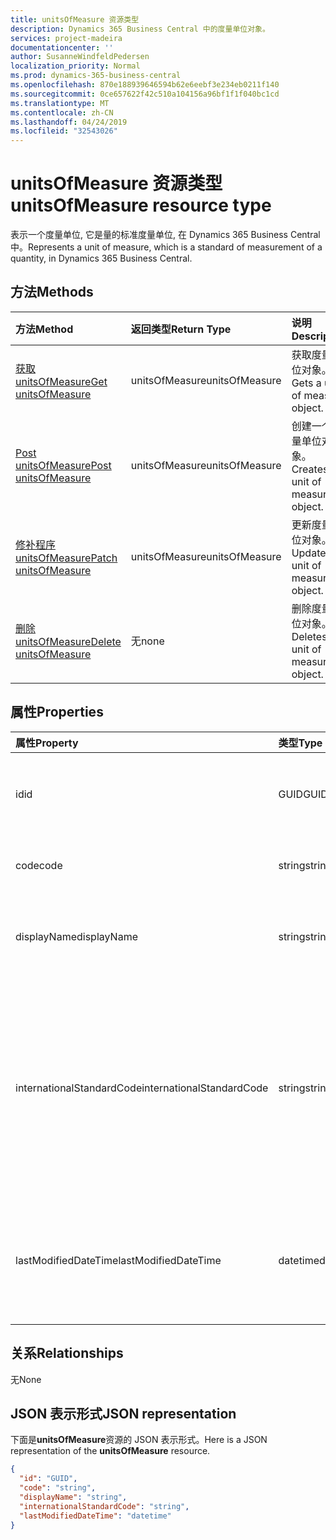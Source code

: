 ```yaml
---
title: unitsOfMeasure 资源类型
description: Dynamics 365 Business Central 中的度量单位对象。
services: project-madeira
documentationcenter: ''
author: SusanneWindfeldPedersen
localization_priority: Normal
ms.prod: dynamics-365-business-central
ms.openlocfilehash: 870e188939646594b62e6eebf3e234eb0211f140
ms.sourcegitcommit: 0ce657622f42c510a104156a96bf1f1f040bc1cd
ms.translationtype: MT
ms.contentlocale: zh-CN
ms.lasthandoff: 04/24/2019
ms.locfileid: "32543026"
---
```

# <a name="unitsofmeasure-resource-type"></a><span data-ttu-id="de0b3-103">unitsOfMeasure 资源类型</span><span class="sxs-lookup"><span data-stu-id="de0b3-103">unitsOfMeasure resource type</span></span>
<span data-ttu-id="de0b3-104">表示一个度量单位, 它是量的标准度量单位, 在 Dynamics 365 Business Central 中。</span><span class="sxs-lookup"><span data-stu-id="de0b3-104">Represents a unit of measure, which is a standard of measurement of a quantity, in Dynamics 365 Business Central.</span></span>

## <a name="methods"></a><span data-ttu-id="de0b3-105">方法</span><span class="sxs-lookup"><span data-stu-id="de0b3-105">Methods</span></span>

| <span data-ttu-id="de0b3-106">方法</span><span class="sxs-lookup"><span data-stu-id="de0b3-106">Method</span></span>       | <span data-ttu-id="de0b3-107">返回类型</span><span class="sxs-lookup"><span data-stu-id="de0b3-107">Return Type</span></span>  |<span data-ttu-id="de0b3-108">说明</span><span class="sxs-lookup"><span data-stu-id="de0b3-108">Description</span></span>|
|:---------------|:--------|:----------|
|[<span data-ttu-id="de0b3-109">获取 unitsOfMeasure</span><span class="sxs-lookup"><span data-stu-id="de0b3-109">Get unitsOfMeasure</span></span>](../api/dynamics-unitsofmeasure-get.md)|<span data-ttu-id="de0b3-110">unitsOfMeasure</span><span class="sxs-lookup"><span data-stu-id="de0b3-110">unitsOfMeasure</span></span>|<span data-ttu-id="de0b3-111">获取度量单位对象。</span><span class="sxs-lookup"><span data-stu-id="de0b3-111">Gets a unit of measure object.</span></span>|
|[<span data-ttu-id="de0b3-112">Post unitsOfMeasure</span><span class="sxs-lookup"><span data-stu-id="de0b3-112">Post unitsOfMeasure</span></span>](../api/dynamics-create-unitsofmeasure.md)|<span data-ttu-id="de0b3-113">unitsOfMeasure</span><span class="sxs-lookup"><span data-stu-id="de0b3-113">unitsOfMeasure</span></span>|<span data-ttu-id="de0b3-114">创建一个度量单位对象。</span><span class="sxs-lookup"><span data-stu-id="de0b3-114">Creates a unit of measure object.</span></span>|
|[<span data-ttu-id="de0b3-115">修补程序 unitsOfMeasure</span><span class="sxs-lookup"><span data-stu-id="de0b3-115">Patch unitsOfMeasure</span></span>](../api/dynamics-unitsofmeasure-update.md)|<span data-ttu-id="de0b3-116">unitsOfMeasure</span><span class="sxs-lookup"><span data-stu-id="de0b3-116">unitsOfMeasure</span></span>|<span data-ttu-id="de0b3-117">更新度量单位对象。</span><span class="sxs-lookup"><span data-stu-id="de0b3-117">Updates a unit of measure object.</span></span>|
|[<span data-ttu-id="de0b3-118">删除 unitsOfMeasure</span><span class="sxs-lookup"><span data-stu-id="de0b3-118">Delete unitsOfMeasure</span></span>](../api/dynamics-unitsofmeasure-delete.md)|<span data-ttu-id="de0b3-119">无</span><span class="sxs-lookup"><span data-stu-id="de0b3-119">none</span></span>|<span data-ttu-id="de0b3-120">删除度量单位对象。</span><span class="sxs-lookup"><span data-stu-id="de0b3-120">Deletes a unit of measure object.</span></span>|

## <a name="properties"></a><span data-ttu-id="de0b3-121">属性</span><span class="sxs-lookup"><span data-stu-id="de0b3-121">Properties</span></span>
| <span data-ttu-id="de0b3-122">属性</span><span class="sxs-lookup"><span data-stu-id="de0b3-122">Property</span></span>     | <span data-ttu-id="de0b3-123">类型</span><span class="sxs-lookup"><span data-stu-id="de0b3-123">Type</span></span>   |<span data-ttu-id="de0b3-124">说明</span><span class="sxs-lookup"><span data-stu-id="de0b3-124">Description</span></span>|
|:---------------|:--------|:----------|
|<span data-ttu-id="de0b3-125">id</span><span class="sxs-lookup"><span data-stu-id="de0b3-125">id</span></span>|<span data-ttu-id="de0b3-126">GUID</span><span class="sxs-lookup"><span data-stu-id="de0b3-126">GUID</span></span>|<span data-ttu-id="de0b3-127">unitsOfMeasure 的唯一 ID。</span><span class="sxs-lookup"><span data-stu-id="de0b3-127">The unique ID of the unitsOfMeasure.</span></span> <span data-ttu-id="de0b3-128">不可编辑。</span><span class="sxs-lookup"><span data-stu-id="de0b3-128">Non-editable.</span></span>|
|<span data-ttu-id="de0b3-129">code</span><span class="sxs-lookup"><span data-stu-id="de0b3-129">code</span></span>|<span data-ttu-id="de0b3-130">string</span><span class="sxs-lookup"><span data-stu-id="de0b3-130">string</span></span>|<span data-ttu-id="de0b3-131">指定度量单位的代码。</span><span class="sxs-lookup"><span data-stu-id="de0b3-131">Specifies the code for the unit of measure.</span></span>|
|<span data-ttu-id="de0b3-132">displayName</span><span class="sxs-lookup"><span data-stu-id="de0b3-132">displayName</span></span>|<span data-ttu-id="de0b3-133">string</span><span class="sxs-lookup"><span data-stu-id="de0b3-133">string</span></span>|<span data-ttu-id="de0b3-134">指定度量单位的显示名称。</span><span class="sxs-lookup"><span data-stu-id="de0b3-134">Specifies the unit of measure's display name.</span></span>|
|<span data-ttu-id="de0b3-135">internationalStandardCode</span><span class="sxs-lookup"><span data-stu-id="de0b3-135">internationalStandardCode</span></span>|<span data-ttu-id="de0b3-136">string</span><span class="sxs-lookup"><span data-stu-id="de0b3-136">string</span></span>|<span data-ttu-id="de0b3-137">根据与电子发送销售文档的连接的 UNECE Rec20 标准, 指定度量单位代码 (表示)。</span><span class="sxs-lookup"><span data-stu-id="de0b3-137">Specifies the unit of measure code expressed according to the UNECE Rec20 standard in connection with electronic sending of sales documents.</span></span>|
|<span data-ttu-id="de0b3-138">lastModifiedDateTime</span><span class="sxs-lookup"><span data-stu-id="de0b3-138">lastModifiedDateTime</span></span>|<span data-ttu-id="de0b3-139">datetime</span><span class="sxs-lookup"><span data-stu-id="de0b3-139">datetime</span></span>|<span data-ttu-id="de0b3-140">最后一个 datetime 的度量单位已修改。</span><span class="sxs-lookup"><span data-stu-id="de0b3-140">The last datetime the unit of measure was modified.</span></span> <span data-ttu-id="de0b3-141">只读。</span><span class="sxs-lookup"><span data-stu-id="de0b3-141">Read-Only.</span></span>|  


## <a name="relationships"></a><span data-ttu-id="de0b3-142">关系</span><span class="sxs-lookup"><span data-stu-id="de0b3-142">Relationships</span></span>
<span data-ttu-id="de0b3-143">无</span><span class="sxs-lookup"><span data-stu-id="de0b3-143">None</span></span>

## <a name="json-representation"></a><span data-ttu-id="de0b3-144">JSON 表示形式</span><span class="sxs-lookup"><span data-stu-id="de0b3-144">JSON representation</span></span>

<span data-ttu-id="de0b3-145">下面是**unitsOfMeasure**资源的 JSON 表示形式。</span><span class="sxs-lookup"><span data-stu-id="de0b3-145">Here is a JSON representation of the **unitsOfMeasure** resource.</span></span>

```json
{
  "id": "GUID",
  "code": "string",
  "displayName": "string",
  "internationalStandardCode": "string",
  "lastModifiedDateTime": "datetime"
}

```
